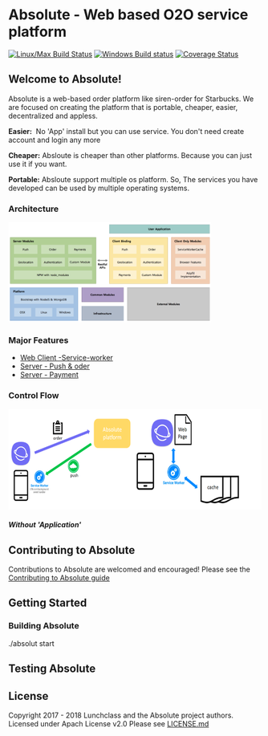 # Absolute - Web based O2O service platform
[![Linux/Max Build Status](https://travis-ci.org/lunchclass/absolute.svg?branch=master)](https://travis-ci.org/lunchclass/absolute/branches)
[![Windows Build status](https://ci.appveyor.com/api/projects/status/099u4iekeny4lpsa/branch/master?svg=true)](https://ci.appveyor.com/project/romandev/absolute/branch/master)
[![Coverage Status](https://coveralls.io/repos/github/romandev/absolute/badge.svg?branch=master)](https://coveralls.io/github/romandev/absolute?branch=master)

## Welcome to Absolute!

Absolute is a web-based order platform like siren-order for Starbucks.
We are focused on creating the platform that is portable, cheaper, easier,
decentralized and appless.

**Easier:**  No 'App' install but you can use service. You don't need create account and login any more

**Cheaper:** Absloute is cheaper than other platforms. Because you can just use it if you want.

**Portable:** Absloute support multiple os platform. So, The services you have developed can be used by multiple operating systems.

### Architecture
<img src="./contribution/image/architecture.png" alt="Absolute Flow" height="200" >


### Major Features

* [Web Client -Service-worker](./client/service-worker.md)
* [Server - Push & oder](./server/server.md) 
* [Server - Payment](./payment.md)

### Control Flow
<img src="./contribution/image/flow.png" alt="Absolute Flow" height="200" >

##### Without 'Application'



## Contributing to Absolute
Contributions to Absolute are welcomed and encouraged! Please see the
[Contributing to Absolute guide](./contribution/contribution.md)

## Getting Started

### Building Absolute
./absolut start

## Testing Absolute

## License

Copyright 2017 - 2018 Lunchclass and the Absolute project authors. Licensed under Apach License v2.0
Please see [LICENSE.md](https://github.com/lunchclass/absolute/blob/master/LICENSE.md)
